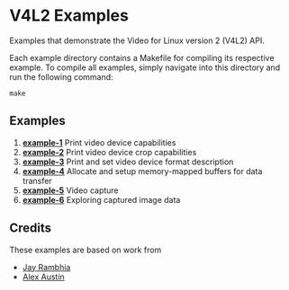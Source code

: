 # V4L2 Examples

Examples that demonstrate the Video for Linux version 2 (V4L2) API.

Each example directory contains a Makefile for compiling its respective example. To compile all
examples, simply navigate into this directory and run the following command:

```
make
```

## Examples

1. **[example-1](https://github.com/kmdouglass/v4l2-examples/tree/master/example-1)** Print video
   device capabilities
2. **[example-2](https://github.com/kmdouglass/v4l2-examples/tree/master/example-2)** Print video
   device crop capabilities
3. **[example-3](https://github.com/kmdouglass/v4l2-examples/tree/master/example-3)** Print and set
   video device format description
4. **[example-4](https://github.com/kmdouglass/v4l2-examples/tree/master/example-4)** Allocate and
   setup memory-mapped buffers for data transfer
5. **[example-5](https://github.com/kmdouglass/v4l2-examples/tree/master/example-5)** Video capture
6. **[example-6](https://github.com/kmdouglass/v4l2-examples/tree/master/example-6)** Exploring
   captured image data

## Credits

These examples are based on work from

- [Jay Rambhia](https://jayrambhia.com/blog/capture-v4l2)
- [Alex Austin](https://gist.github.com/Circuitsoft/1126411)
